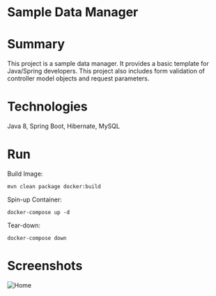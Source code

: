 Sample Data Manager
================

# Summary
This project is a sample data manager. It provides a basic template for Java/Spring developers. This project also includes form validation of controller model objects and request parameters.

# Technologies
Java 8, Spring Boot, Hibernate, MySQL

# Run
Build Image:
```
mvn clean package docker:build 
```

Spin-up Container: 
```
docker-compose up -d
```

Tear-down:
```
docker-compose down
```

# Screenshots
![Home](https://github.com/conorheffron/ironoc-hibernate/blob/dev/screenshots/DBManager.png?raw=true "Home Page")
